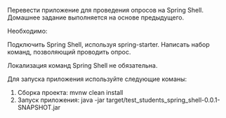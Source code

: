 Перевести приложение для проведения опросов на Spring Shell.
Домашнее задание выполняется на основе предыдущего.

Необходимо:

Подключить Spring Shell, используя spring-starter.
Написать набор команд, позволяющий проводить опрос.

Локализация команд Spring Shell не обязательна.

Для запуска приложения используйте следующие команы:
1) Сборка проекта:
mvnw clean install
2) Запуск приложения:
java -jar target/test_students_spring_shell-0.0.1-SNAPSHOT.jar